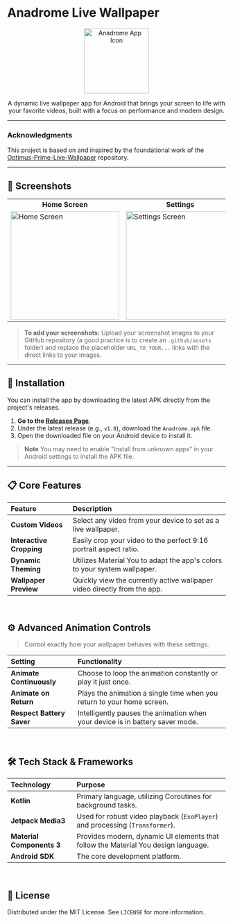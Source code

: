 # Anadrome Live Wallpaper

<p align="center">
  <img src="https://i.ibb.co/ZR2YgHDr/app-logo.png" alt="Anadrome App Icon" width="150"/>
</p>

<p align="center">
  A dynamic live wallpaper app for Android that brings your screen to life with your favorite videos, built with a focus on performance and modern design.
</p>

---

### **Acknowledgments**

This project is based on and inspired by the foundational work of the [Optimus-Prime-Live-Wallpaper](https://github.com/dopetpoc126/Optimus-Prime-Live-Wallpaper) repository.

---

## 📸 Screenshots

<table>
  <tr>
    <td align="center"><b>Home Screen</b></td>
    <td align="center"><b>Settings</b></td>
     <td align="center"><b>Crop Screen</b></td>
  </tr>
  <tr>
    <td><img src="URL_TO_YOUR_HOME_SCREENSHOT.png" alt="Home Screen" width="250"/></td>
    <td><img src="URL_TO_YOUR_SETTINGS_SCREENSHOT.png" alt="Settings Screen" width="250"/></td>
    <td><img src="URL_TO_YOUR_CROP_SCREENSHOT.png" alt="Crop Screen" width="250"/></td>
  </tr>
</table>

> **To add your screenshots:** Upload your screenshot images to your GitHub repository (a good practice is to create an `.github/assets` folder) and replace the placeholder `URL_TO_YOUR...` links with the direct links to your images.

---

## 🚀 Installation

You can install the app by downloading the latest APK directly from the project's releases.

1.  **Go to the [Releases Page](https://github.com/dopetpoc126/Anadrome/releases)**.
2.  Under the latest release (e.g., `v1.0`), download the `Anadrome.apk` file.
3.  Open the downloaded file on your Android device to install it.

> **Note**
> You may need to enable "Install from unknown apps" in your Android settings to install the APK file.

---

## 📋 Core Features

| Feature | Description |
| :--- | :--- |
| **Custom Videos** | Select any video from your device to set as a live wallpaper. |
| **Interactive Cropping** | Easily crop your video to the perfect 9:16 portrait aspect ratio. |
| **Dynamic Theming** | Utilizes Material You to adapt the app's colors to your system wallpaper. |
| **Wallpaper Preview** | Quickly view the currently active wallpaper video directly from the app. |

<br>

## ⚙️ Advanced Animation Controls

> Control exactly how your wallpaper behaves with these settings.

| Setting | Functionality |
| :--- | :--- |
| **Animate Continuously** | Choose to loop the animation constantly or play it just once. |
| **Animate on Return** | Plays the animation a single time when you return to your home screen. |
| **Respect Battery Saver** | Intelligently pauses the animation when your device is in battery saver mode. |

<br>

## 🛠️ Tech Stack & Frameworks

| Technology | Purpose |
| :--- | :--- |
| **Kotlin** | Primary language, utilizing Coroutines for background tasks. |
| **Jetpack Media3** | Used for robust video playback (`ExoPlayer`) and processing (`Transformer`). |
| **Material Components 3** | Provides modern, dynamic UI elements that follow the Material You design language. |
| **Android SDK** | The core development platform. |

<br>

## 📄 License

Distributed under the MIT License. See `LICENSE` for more information.

